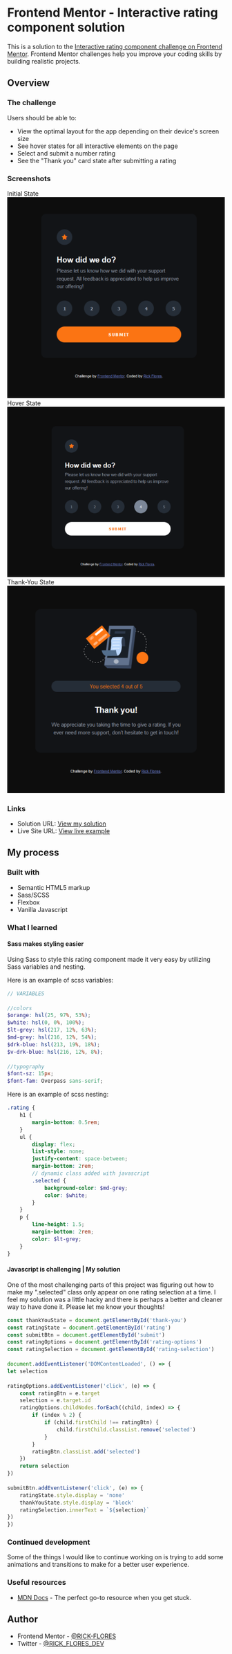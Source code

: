 # Frontend Mentor - Interactive rating component solution

This is a solution to the [Interactive rating component challenge on Frontend Mentor](https://www.frontendmentor.io/challenges/interactive-rating-component-koxpeBUmI). Frontend Mentor challenges help you improve your coding skills by building realistic projects.

## Overview

### The challenge

Users should be able to:

- View the optimal layout for the app depending on their device's screen size
- See hover states for all interactive elements on the page
- Select and submit a number rating
- See the "Thank you" card state after submitting a rating

### Screenshots
Initial State
![](./images/solution-images/solution-03.png)
Hover State
![](./images/solution-images/solution-01.png)
Thank-You State
![](./images/solution-images/solution-02.png)

### Links

- Solution URL: [View my solution](https://www.frontendmentor.io/solutions/interactive-rating-component-using-scss-variablesnesting-and-flexbox-HkK4qPK8c)
- Live Site URL: [View live example](https://rick-flores.github.io/Frontend-Mentor_Interactive-Rating-Component/)

## My process

### Built with

- Semantic HTML5 markup
- Sass/SCSS
- Flexbox
- Vanilla Javascript

### What I learned

#### Sass makes styling easier

Using Sass to style this rating component made it very easy by utilizing Sass variables and nesting.

Here is an example of scss variables:
```scss
// VARIABLES

//colors
$orange: hsl(25, 97%, 53%);
$white: hsl(0, 0%, 100%);
$lt-grey: hsl(217, 12%, 63%);
$md-grey: hsl(216, 12%, 54%);
$drk-blue: hsl(213, 19%, 18%);
$v-drk-blue: hsl(216, 12%, 8%);

//typography
$font-sz: 15px;
$font-fam: Overpass sans-serif;
```
Here is an example of scss nesting:
```scss
.rating {
	h1 {
		margin-bottom: 0.5rem;
	}
	ul {
		display: flex;
		list-style: none;
		justify-content: space-between;
		margin-bottom: 2rem;
		// dynamic class added with javascript
		.selected {
			background-color: $md-grey;
			color: $white;
		}
	}
	p {
		line-height: 1.5;
		margin-bottom: 2rem;
		color: $lt-grey;
	}
}
```

#### Javascript is challenging | My solution

One of the most challenging parts of this project was figuring out how to make my ".selected" class only appear on one rating selection at a time. I feel my solution was a little hacky and there is perhaps a better and cleaner way to have done it. Please let me know your thoughts!

```js
const thankYouState = document.getElementById('thank-you')
const ratingState = document.getElementById('rating')
const submitBtn = document.getElementById('submit')
const ratingOptions = document.getElementById('rating-options')
const ratingSelection = document.getElementById('rating-selection')

document.addEventListener('DOMContentLoaded', () => {
let selection

ratingOptions.addEventListener('click', (e) => {
	const ratingBtn = e.target
	selection = e.target.id
	ratingOptions.childNodes.forEach((child, index) => {
		if (index % 2) {
			if (child.firstChild !== ratingBtn) {
				child.firstChild.classList.remove('selected')
			}
		}
		ratingBtn.classList.add('selected')
	})
	return selection
})

submitBtn.addEventListener('click', (e) => {
	ratingState.style.display = 'none'
	thankYouState.style.display = 'block'
	ratingSelection.innerText = `${selection}`
})
})
```

### Continued development

Some of the things I would like to continue working on is trying to add some animations and transitions to make for a better user experience.

### Useful resources

- [MDN Docs](https://developer.mozilla.org/) - The perfect go-to resource when you get stuck.

## Author

- Frontend Mentor - [@RICK-FLORES](https://www.frontendmentor.io/profile/RICK-FLORES)
- Twitter - [@RICK_FLORES_DEV](https://www.twitter.com/RICK_FLORES_DEV)
